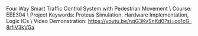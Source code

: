 Four Way Smart Traffic Control System with Pedestrian Movement \\
Course: EEE304 \\
Project Keywords: Proteus Simulation, Hardware Implementation, Logic ICs \\
Video Demonstration: https://youtu.be/nqG3KvSnKd0?si=oo1cG-8rfiV3kVGa
